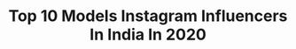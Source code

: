 ---
title: Top 10 Models Instagram Influencers In India In 2020
description: >-
  Find top models Instagram influencers in India in 2020. Most popular hashtags: #nature #photography #travel #.
platform: Instagram
profiles:
  - username: "fashionarbaj"
    fullname: >-
      MODEL & fASHION PHOTOGRAPHY
    location: "India"
    followers: 4018
    engagement: 2856
    commentsToLikes: 0.562940
    id: ckaowb49g85250i781g2y9w0k
    verified: false
    hashtags: ""
  - username: "hater_kid__"
    fullname: >-
      A D i T h Y a N /| ADHi |\ 🦋✨️
    location: "India"
    followers: 11072
    engagement: 2799
    commentsToLikes: 0.119190
    id: ckaoskpdrrw750i78gpmid1kg
    verified: false
    hashtags: "#kerala, #godsowncountry, #viratkohli, #covid19"
  - username: "aprilia_maniac"
    fullname: >-
      SidHarth A S
    location: "India"
    followers: 4540
    engagement: 2500
    commentsToLikes: 0.299462
    id: ck9whx132zv8s0j78644hu0g2
    verified: false
    hashtags: "#vishupic, #axor, #green, #greeny"
  - username: "abu__omezz"
    fullname: >-
      💫__.ابو أوميز.__💫
    location: "India"
    followers: 2476
    engagement: 5214
    commentsToLikes: 0.257927
    id: ck9whsom4zb7j0j78meagh5sy
    verified: false
    hashtags: "#mens, #edits, #will, #once"
  - username: "mr_charmer_tejas"
    fullname: >-
      👑MR TEJA$ PANDHARE👑
    location: "India"
    followers: 2948
    engagement: 3318
    commentsToLikes: 0.175062
    id: ck9wfpqdipyf10j78tfb8wr2k
    verified: false
    hashtags: "#fashion, #nightphotoshoot, #sunday, #keepsupporting"
  - username: "pa_ru_3"
    fullname: >-
      BIYA BABY /✿TD G
    location: "India"
    followers: 9825
    engagement: 2873
    commentsToLikes: 0.113272
    id: ck9wisfyj3rla0j78e76d5qiv
    verified: false
    hashtags: ""
  - username: "vinit_gujjar_sadopur"
    fullname: >-
      tiger🐅 | 👑     🌐
    location: "India"
    followers: 8317
    engagement: 1790
    commentsToLikes: 0.079816
    id: ckap1zngvwqxq0i78lhvg74qg
    verified: false
    hashtags: ""
  - username: "vis_hnu_emo_boy"
    fullname: >-
      vís Hñū eMø bØy✳️❇️
    location: "India"
    followers: 21104
    engagement: 1735
    commentsToLikes: 0.063749
    id: ck8tcv1q60sit0j78uv8ybrx8
    verified: false
    hashtags: "#chennai, #malayalam, #kerala360, #kozhikoden"
  - username: "vighnesh_vg_"
    fullname: >-
      ♛ 【GU 】V I G H N E S H  VG
    location: "India"
    followers: 13465
    engagement: 1635
    commentsToLikes: 0.222587
    id: ck9hb79r6folz0j781nzcl5bp
    verified: false
    hashtags: "#modeling, #mensfashionblogger, #fashionblogger"
  - username: "shanzz_shaza"
    fullname: >-
      ghost _queen shanzz_shaza❣️
    location: "India"
    followers: 27393
    engagement: 1081
    commentsToLikes: 0.086972
    id: ckap88155n8ed0i780bhhwu1k
    verified: false
    hashtags: "#love, #tiktok, #bhfyp, #tamil"
---